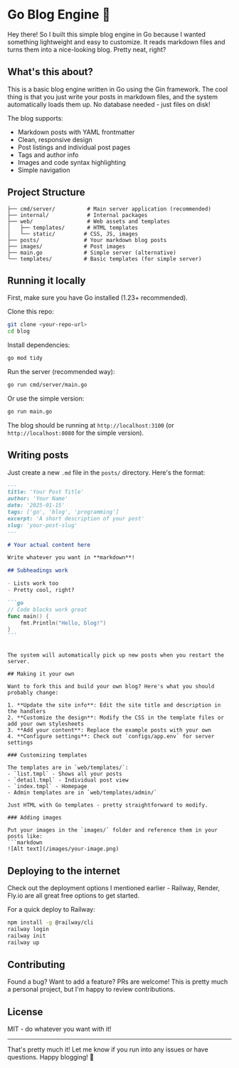 # Go Blog Engine 📝

Hey there! So I built this simple blog engine in Go because I wanted something lightweight and easy to customize. It reads markdown files and turns them into a nice-looking blog. Pretty neat, right?

## What's this about?

This is a basic blog engine written in Go using the Gin framework. The cool thing is that you just write your posts in markdown files, and the system automatically loads them up. No database needed - just files on disk!

The blog supports:

- Markdown posts with YAML frontmatter
- Clean, responsive design
- Post listings and individual post pages
- Tags and author info
- Images and code syntax highlighting
- Simple navigation

## Project Structure

```
├── cmd/server/          # Main server application (recommended)
├── internal/            # Internal packages
├── web/                 # Web assets and templates
│   ├── templates/       # HTML templates
│   └── static/         # CSS, JS, images
├── posts/              # Your markdown blog posts
├── images/             # Post images
├── main.go             # Simple server (alternative)
└── templates/          # Basic templates (for simple server)
```

## Running it locally

First, make sure you have Go installed (1.23+ recommended).

Clone this repo:

```bash
git clone <your-repo-url>
cd blog
```

Install dependencies:

```bash
go mod tidy
```

Run the server (recommended way):

```bash
go run cmd/server/main.go
```

Or use the simple version:

```bash
go run main.go
```

The blog should be running at `http://localhost:3100` (or `http://localhost:8080` for the simple version).

## Writing posts

Just create a new `.md` file in the `posts/` directory. Here's the format:

````markdown
---
title: 'Your Post Title'
author: 'Your Name'
date: '2025-01-15'
tags: ['go', 'blog', 'programming']
excerpt: 'A short description of your post'
slug: 'your-post-slug'
---

# Your actual content here

Write whatever you want in **markdown**!

## Subheadings work

- Lists work too
- Pretty cool, right?

```go
// Code blocks work great
func main() {
    fmt.Println("Hello, blog!")
}
```
````

````

The system will automatically pick up new posts when you restart the server.

## Making it your own

Want to fork this and build your own blog? Here's what you should probably change:

1. **Update the site info**: Edit the site title and description in the handlers
2. **Customize the design**: Modify the CSS in the template files or add your own stylesheets
3. **Add your content**: Replace the example posts with your own
4. **Configure settings**: Check out `configs/app.env` for server settings

### Customizing templates

The templates are in `web/templates/`:
- `list.tmpl` - Shows all your posts
- `detail.tmpl` - Individual post view
- `index.tmpl` - Homepage
- Admin templates are in `web/templates/admin/`

Just HTML with Go templates - pretty straightforward to modify.

### Adding images

Put your images in the `images/` folder and reference them in your posts like:
```markdown
![Alt text](/images/your-image.png)
````

## Deploying to the internet

Check out the deployment options I mentioned earlier - Railway, Render, Fly.io are all great free options to get started.

For a quick deploy to Railway:

```bash
npm install -g @railway/cli
railway login
railway init
railway up
```

## Contributing

Found a bug? Want to add a feature? PRs are welcome! This is pretty much a personal project, but I'm happy to review contributions.

## License

MIT - do whatever you want with it!

---

That's pretty much it! Let me know if you run into any issues or have questions. Happy blogging! 🚀
